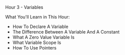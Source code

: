 Hour 3 - Variables

What You'll Learn in This Hour:

* How To Declare A Variable
* The Difference Between A Variable And A Constant
* What A Zero Value Variable Is
* What Variable Scope Is
* How To Use Pointers
